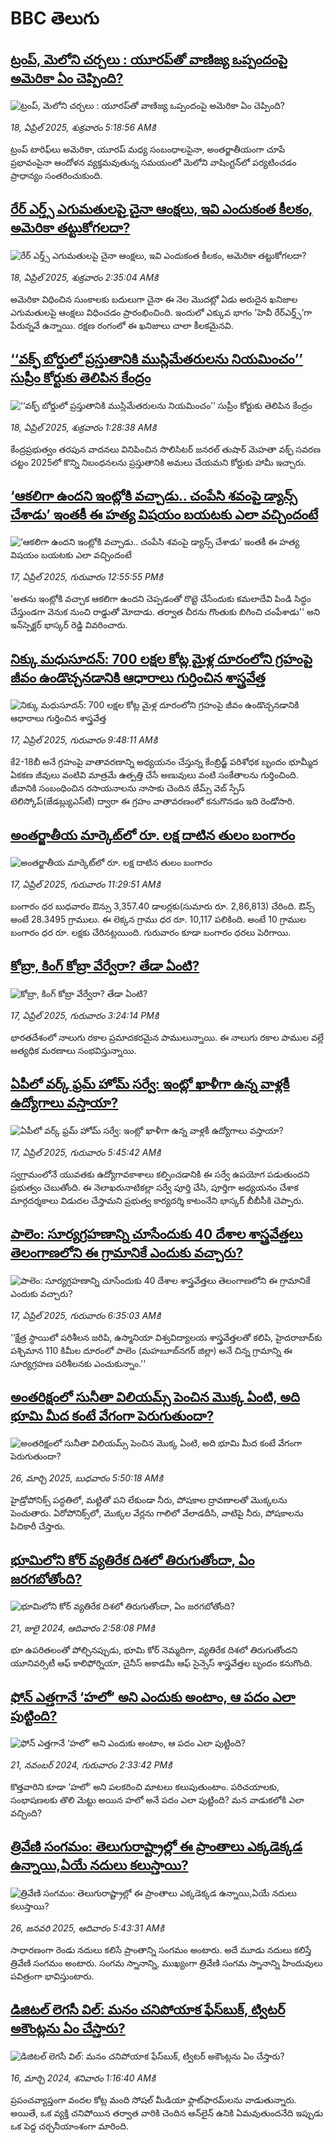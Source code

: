 # BBC తెలుగు## [ట్రంప్, మెలోని చర్చలు : యూరప్‌తో  వాణిజ్య ఒప్పందంపై అమెరికా ఏం చెప్పింది?](https://www.bbc.com/telugu/articles/cly1z1m5jjyo?at_campaign=githubrss)![ట్రంప్, మెలోని చర్చలు : యూరప్‌తో  వాణిజ్య ఒప్పందంపై అమెరికా ఏం చెప్పింది?](https://ichef.bbci.co.uk/ace/standard/240/cpsprodpb/608d/live/6ca03ce0-1bfa-11f0-8a1e-3ff815141b98.jpg)_18, ఏప్రిల్ 2025, శుక్రవారం 5:18:56 AMకి_ట్రంప్ టారిఫ్‌లు  అమెరికా, యూరప్ మధ్య సంబంధాలపైనా,  అంతర్జాతీయంగా చూపే ప్రభావంపైనా  ఆందోళన వ్యక్తమవుతున్న సమయంలో మెలోని వాషింగ్టన్‌లో పర్యటించడం ప్రాధాన్యం సంతరించుకుంది.## [రేర్‌ ఎర్త్స్ ఎగుమతులపై చైనా ఆంక్షలు, ఇవి ఎందుకంత కీలకం, అమెరికా తట్టుకోగలదా?](https://www.bbc.com/telugu/articles/czx1ndp7l77o?at_campaign=githubrss)![రేర్‌ ఎర్త్స్ ఎగుమతులపై చైనా ఆంక్షలు, ఇవి ఎందుకంత కీలకం, అమెరికా తట్టుకోగలదా?](https://ichef.bbci.co.uk/ace/standard/240/cpsprodpb/2ac6/live/c9aa5cb0-1bf8-11f0-b057-6d8c6c6afca1.jpg)_18, ఏప్రిల్ 2025, శుక్రవారం 2:35:04 AMకి_అమెరికా విధించిన సుంకాలకు బదులుగా చైనా ఈ నెల మొదట్లో ఏడు అరుదైన ఖనిజాల ఎగుమతులపై ఆంక్షలు విధించడం ప్రారంభించింది. ఇందులో ఎక్కువ భాగం 'హెవీ రేర్‌ఎర్త్స్’గా పేరున్నవే ఉన్నాయి. రక్షణ రంగంలో ఈ ఖనిజాలు చాలా కీలకమైనవి.## [‘‘వక్ఫ్ బోర్డులో ప్రస్తుతానికి ముస్లిమేతరులను నియమించం’’ సుప్రీం కోర్టుకు తెలిపిన కేంద్రం ](https://www.bbc.com/telugu/articles/cjewdd1nv4no?at_campaign=githubrss)![‘‘వక్ఫ్ బోర్డులో ప్రస్తుతానికి ముస్లిమేతరులను నియమించం’’ సుప్రీం కోర్టుకు తెలిపిన కేంద్రం ](https://ichef.bbci.co.uk/ace/standard/240/cpsprodpb/9054/live/95b16840-1bf3-11f0-ba77-2d354a664328.jpg)_18, ఏప్రిల్ 2025, శుక్రవారం 1:28:38 AMకి_కేంద్రప్రభుత్వం తరపున వాదనలు వినిపించిన సొలిసిటర్ జనరల్ తుషార్ మెహతా వక్ఫ్ సవరణ చట్టం 2025లో కొన్ని నిబంధనలను ప్రస్తుతానికి అమలు చేయమని కోర్టుకు హామీ ఇచ్చారు.## [‘ఆకలిగా ఉందని ఇంట్లోకి వచ్చాడు.. చంపేసి శవంపై డ్యాన్స్ చేశాడు’  ఇంతకీ ఈ హత్య విషయం బయటకు ఎలా వచ్చిందంటే](https://www.bbc.com/telugu/articles/c62glp76pplo?at_campaign=githubrss)![‘ఆకలిగా ఉందని ఇంట్లోకి వచ్చాడు.. చంపేసి శవంపై డ్యాన్స్ చేశాడు’  ఇంతకీ ఈ హత్య విషయం బయటకు ఎలా వచ్చిందంటే](https://ichef.bbci.co.uk/ace/standard/240/cpsprodpb/7413/live/fc3f5f50-1b84-11f0-b1b3-7358f8d35a35.jpg)_17, ఏప్రిల్ 2025, గురువారం 12:55:55 PMకి_'అతను ఇంట్లోకి వచ్చాక ఆకలిగా ఉందని చెప్పడంతో రొట్టె చేసేందుకు కమలాదేవి పిండి సిద్ధం చేస్తుండగా వెనుక నుంచి రాడ్డుతో మోదాడు. తర్వాత చీరను గొంతుకు బిగించి చంపేశాడు'' అని ఇన్‌స్పెక్టర్ భాస్కర్ రెడ్డి వివరించారు.## [నిక్కు మధుసూదన్: 700 లక్షల కోట్ల మైళ్ల దూరంలోని గ్రహంపై జీవం ఉండొచ్చనడానికి ఆధారాలు గుర్తించిన శాస్త్రవేత్త](https://www.bbc.com/telugu/articles/c62gqml4m6do?at_campaign=githubrss)![నిక్కు మధుసూదన్: 700 లక్షల కోట్ల మైళ్ల దూరంలోని గ్రహంపై జీవం ఉండొచ్చనడానికి ఆధారాలు గుర్తించిన శాస్త్రవేత్త](https://ichef.bbci.co.uk/ace/standard/240/cpsprodpb/a51f/live/d39d6d20-1b62-11f0-b1b3-7358f8d35a35.jpg)_17, ఏప్రిల్ 2025, గురువారం 9:48:11 AMకి_కే2-18బీ అనే గ్రహంపై వాతావరణాన్ని అధ్యయనం చేస్తున్న కేంబ్రిడ్జ్ పరిశోధక బృందం భూమ్మీద ఏకకణ జీవులు వంటివి మాత్రమే ఉత్పత్తి చేసే అణువులు వంటి సంకేతాలను గుర్తించింది.  జీవానికి సంబంధించిన రసాయనాలను నాసాకు చెందిన జేమ్స్ వెబ్ స్పేస్ టెలిస్కోప్(జేడబ్ల్యుఎస్‌టీ) ద్వారా ఈ గ్రహం వాతావరణంలో కనుగొనడం ఇది రెండోసారి.## [అంతర్జాతీయ మార్కెట్‌లో రూ. లక్ష దాటిన తులం బంగారం ](https://www.bbc.com/telugu/articles/cwynr4w922po?at_campaign=githubrss)![అంతర్జాతీయ మార్కెట్‌లో రూ. లక్ష దాటిన తులం బంగారం ](https://ichef.bbci.co.uk/ace/standard/240/cpsprodpb/b93d/live/b8613c80-1b71-11f0-8a1e-3ff815141b98.jpg)_17, ఏప్రిల్ 2025, గురువారం 11:29:51 AMకి_బంగారం ధర బుధవారం ఔన్సు 3,357.40 డాలర్లకు(సుమారు రూ. 2,86,813) చేరింది. ఔన్స్ అంటే 28.3495 గ్రాములు. ఈ లెక్కన గ్రాము ధర రూ. 10,117 పలికింది. 
అంటే 10 గ్రాముల బంగారం ధర రూ. లక్షకు చేరినట్లయింది. గురువారం కూడా బంగారం ధరలు పెరిగాయి.## [కోబ్రా, కింగ్ కోబ్రా వేర్వేరా? తేడా ఏంటి?](https://www.bbc.com/telugu/articles/cp8vj8g3jrro?at_campaign=githubrss)![కోబ్రా, కింగ్ కోబ్రా వేర్వేరా? తేడా ఏంటి?](https://ichef.bbci.co.uk/ace/standard/240/cpsprodpb/67dd/live/b61aa810-1b96-11f0-b1b3-7358f8d35a35.jpg)_17, ఏప్రిల్ 2025, గురువారం 3:24:14 PMకి_భారతదేశంలో నాలుగు రకాల ప్రమాదకరమైన పాములున్నాయి. 
ఈ నాలుగు రకాల పాముల వల్లే అత్యధిక మరణాలు సంభవిస్తున్నాయి.## [ఏపీలో వర్క్ ఫ్రమ్‌ హోమ్‌ సర్వే: ఇంట్లో ఖాళీగా ఉన్న వాళ్లకీ ఉద్యోగాలు వస్తాయా?](https://www.bbc.com/telugu/articles/cedy5e43w3yo?at_campaign=githubrss)![ఏపీలో వర్క్ ఫ్రమ్‌ హోమ్‌ సర్వే: ఇంట్లో ఖాళీగా ఉన్న వాళ్లకీ ఉద్యోగాలు వస్తాయా?](https://ichef.bbci.co.uk/ace/standard/240/cpsprodpb/989d/live/ad86dc90-1b47-11f0-8542-d9f624f4b519.jpg)_17, ఏప్రిల్ 2025, గురువారం 5:45:42 AMకి_స్వగ్రామంలోనే  యువతకు ఉద్యోగావకాశాలు కల్పించడానికి ఈ సర్వే ఉపయోగ పడుతుందని ప్రభుత్వం చెబుతోంది. ఈ నెలాఖరునాటికల్లా సర్వే పూర్తి చేసి, పూర్తిగా అధ్యయనం చేశాక మార్గదర్శకాలు విడుదల చేస్తామని ప్రభుత్వ కార్యదర్శి కాటంనేని భాస్కర్ బీబీసీకి చెప్పారు.## [పాలెం: సూర్యగ్రహణాన్ని చూసేందుకు 40 దేశాల శాస్త్రవేత్తలు తెలంగాణలోని ఈ గ్రామానికే ఎందుకు వచ్చారు?](https://www.bbc.com/telugu/articles/ckg1yy47405o?at_campaign=githubrss)![పాలెం: సూర్యగ్రహణాన్ని చూసేందుకు 40 దేశాల శాస్త్రవేత్తలు తెలంగాణలోని ఈ గ్రామానికే ఎందుకు వచ్చారు?](https://ichef.bbci.co.uk/ace/standard/240/cpsprodpb/f20e/live/a593c740-1adf-11f0-a455-cf1d5f751d2f.jpg)_17, ఏప్రిల్ 2025, గురువారం 6:35:03 AMకి_‘‘క్షేత్ర స్థాయిలో పరిశీలన జరిపి, ఉస్మానియా విశ్వవిద్యాలయ శాస్త్రవేత్తలతో కలిపి, హైదరాబాద్‌కు పశ్చిమాన 110 కిమీల దూరంలో  పాలెం (మహబూబ్‌నగర్ జిల్లా) అనే చిన్న గ్రామాన్ని ఈ సూర్యగ్రహణ పరిశీలనకు ఎంచుకున్నాం.''## [అంతరిక్షంలో సునీతా విలియమ్స్ పెంచిన మొక్క ఏంటి, అది భూమి మీద కంటే వేగంగా పెరుగుతుందా?](https://www.bbc.com/telugu/articles/c1mn43gmj39o?at_campaign=githubrss)![అంతరిక్షంలో సునీతా విలియమ్స్ పెంచిన మొక్క ఏంటి, అది భూమి మీద కంటే వేగంగా పెరుగుతుందా?](https://ichef.bbci.co.uk/ace/standard/240/cpsprodpb/931a/live/71e4f570-0966-11f0-94d4-6f954f5dcfa3.jpg)_26, మార్చి 2025, బుధవారం 5:50:18 AMకి_హైడ్రోపోనిక్స్‌ పద్ధతిలో, మట్టితో పని లేకుండా నీరు, పోషకాల ద్రావణాలతో మొక్కలను పెంచుతారు. ఏరోపోనిక్స్‌లో, మొక్కల వేర్లను గాలిలో వేలాడదీసి, వాటిపై నీరు, పోషకాలను పిచికారీ చేస్తారు.## [భూమిలోని కోర్ వ్యతిరేక దిశలో తిరుగుతోందా, ఏం జరగబోతోంది?](https://www.bbc.com/telugu/articles/crgr7rnd7g4o?at_campaign=githubrss)![భూమిలోని కోర్ వ్యతిరేక దిశలో తిరుగుతోందా, ఏం జరగబోతోంది?](https://ichef.bbci.co.uk/ace/standard/240/cpsprodpb/cc28/live/4457bc00-3ec3-11ef-b2f4-77406157b906.jpg)_21, జులై 2024, ఆదివారం 2:58:08 PMకి_భూ ఉపరితలంతో పోల్చినప్పుడు, భూమి కోర్ నెమ్మదిగా, వ్యతిరేక దిశలో తిరుగుతోందని యూనివర్సిటీ ఆఫ్ కాలిఫోర్నియా, చైనీస్ అకాడమీ ఆఫ్ సైన్సెస్‌ శాస్త్రవేత్తల బృందం కనుగొంది.## [ఫోన్ ఎత్తగానే ‘హలో’ అని ఎందుకు అంటాం, ఆ పదం ఎలా పుట్టింది?](https://www.bbc.com/telugu/articles/cgj7x7gdjq4o?at_campaign=githubrss)![ఫోన్ ఎత్తగానే ‘హలో’ అని ఎందుకు అంటాం, ఆ పదం ఎలా పుట్టింది?](https://ichef.bbci.co.uk/ace/standard/240/cpsprodpb/0618/live/7a20ebb0-a807-11ef-b21e-5359bd56d02f.jpg)_21, నవంబర్ 2024, గురువారం 2:33:42 PMకి_కొత్తవారిని కూడా ‘హలో’ అని పలకరించి మాటలు కలుపుతుంటాం.  పరిచయాలకు, సంభాషణలకు తొలి మెట్టు అయిన హలో అనే పదం ఎలా పుట్టింది? మన వాడుకలోకి ఎలా వచ్చింది?## [త్రివేణి సంగమం: తెలుగురాష్ట్రాల్లో ఈ ప్రాంతాలు ఎక్కడెక్కడ ఉన్నాయి,ఏయే నదులు కలుస్తాయి? ](https://www.bbc.com/telugu/articles/cz7elrr17jeo?at_campaign=githubrss)![త్రివేణి సంగమం: తెలుగురాష్ట్రాల్లో ఈ ప్రాంతాలు ఎక్కడెక్కడ ఉన్నాయి,ఏయే నదులు కలుస్తాయి? ](https://ichef.bbci.co.uk/ace/standard/240/cpsprodpb/9dad/live/7f50e780-da42-11ef-a37f-eba91255dc3d.jpg)_26, జనవరి 2025, ఆదివారం 5:43:31 AMకి_సాధారణంగా రెండు నదులు కలిసే ప్రాంతాన్ని సంగమం అంటారు. అదే మూడు నదులు కలిస్తే త్రివేణి సంగమం అంటారు. సంగమ స్నానాన్ని, ముఖ్యంగా త్రివేణి సంగమ స్నానాన్ని హిందువులు పవిత్రంగా భావిస్తుంటారు.## [డిజిటల్ లెగసీ విల్: మనం చనిపోయాక ఫేస్‌బుక్, ట్విటర్‌ అకౌంట్లను ఏం చేస్తారు?](https://www.bbc.com/telugu/articles/cx0zl1qeyq2o?at_campaign=githubrss)![డిజిటల్ లెగసీ విల్: మనం చనిపోయాక ఫేస్‌బుక్, ట్విటర్‌ అకౌంట్లను ఏం చేస్తారు?](https://ichef.bbci.co.uk/ace/standard/240/cpsprodpb/bea2/live/2323ffd0-e2d4-11ee-9410-0f893255c2a0.jpg)_16, మార్చి 2024, శనివారం 1:16:40 AMకి_ప్రపంచవ్యాప్తంగా వందల కోట్ల మంది సోషల్ మీడియా ఫ్లాట్‌ఫారమ్‌లను వాడుతున్నారు. అయితే, ఒక వ్యక్తి చనిపోయిన తర్వాత వారికి చెందిన ఆన్‌లైన్ ఉనికి ఏమవుతుందనేది ఇప్పుడు ఒక పెద్ద చర్చనీయాంశంగా మారింది.